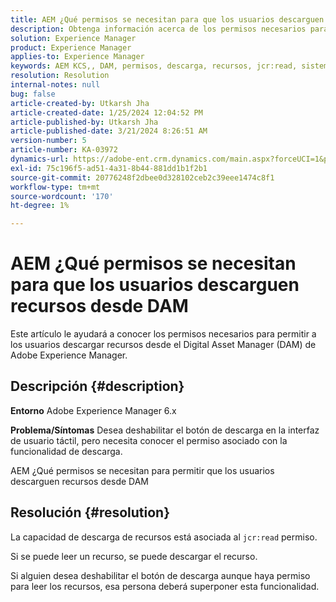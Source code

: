 ```yaml
---
title: AEM ¿Qué permisos se necesitan para que los usuarios descarguen recursos desde DAM
description: Obtenga información acerca de los permisos necesarios para permitir a los usuarios descargar recursos desde Adobe Experience Manager DAM.
solution: Experience Manager
product: Experience Manager
applies-to: Experience Manager
keywords: AEM KCS,, DAM, permisos, descarga, recursos, jcr:read, sistema de administración de recursos digitales
resolution: Resolution
internal-notes: null
bug: false
article-created-by: Utkarsh Jha
article-created-date: 1/25/2024 12:04:52 PM
article-published-by: Utkarsh Jha
article-published-date: 3/21/2024 8:26:51 AM
version-number: 5
article-number: KA-03972
dynamics-url: https://adobe-ent.crm.dynamics.com/main.aspx?forceUCI=1&pagetype=entityrecord&etn=knowledgearticle&id=ecedb8ef-79bb-ee11-a569-6045bd0065b6
exl-id: 75c196f5-ad51-4a31-8b44-881dd1b1f2b1
source-git-commit: 20776248f2dbee0d328102ceb2c39eee1474c8f1
workflow-type: tm+mt
source-wordcount: '170'
ht-degree: 1%

---
```


# AEM ¿Qué permisos se necesitan para que los usuarios descarguen recursos desde DAM


Este artículo le ayudará a conocer los permisos necesarios para permitir a los usuarios descargar recursos desde el Digital Asset Manager (DAM) de Adobe Experience Manager.

## Descripción {#description}


<b>Entorno</b>
Adobe Experience Manager 6.x

<b>Problema/Síntomas</b>
Desea deshabilitar el botón de descarga en la interfaz de usuario táctil, pero necesita conocer el permiso asociado con la funcionalidad de descarga.

AEM ¿Qué permisos se necesitan para permitir que los usuarios descarguen recursos desde DAM


## Resolución {#resolution}


La capacidad de descarga de recursos está asociada al `jcr:read` permiso.

Si se puede leer un recurso, se puede descargar el recurso.

Si alguien desea deshabilitar el botón de descarga aunque haya permiso para leer los recursos, esa persona deberá superponer esta funcionalidad.
